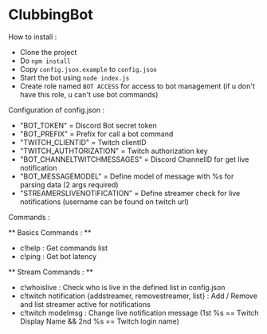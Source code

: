 # ClubbingBot

How to install :
 - Clone the project
 - Do `npm install`
 - Copy `config.json.example` to `config.json`
 - Start the bot using `node index.js` 
 - Create role named `BOT ACCESS` for access to bot management (if u don't have this role, u can't use bot commands)

Configuration of config.json : 
 - "BOT_TOKEN" = Discord Bot secret token
 - "BOT_PREFIX" = Prefix for call a bot command
 - "TWITCH_CLIENTID" = Twitch clientID
 - "TWITCH_AUTHTORIZATION" = Twitch authorization key
 - "BOT_CHANNELTWITCHMESSAGES" = Discord ChannelID for get live notification
 - "BOT_MESSAGEMODEL" = Define model of message with %s for parsing data (2 args required)
 - "STREAMERSLIVENOTIFICATION" = Define streamer check for live notifications (username can be found on twitch url)

Commands :

** Basics Commands : **
 - c!help : Get commands list
 - c!ping : Get bot latency

** Stream Commands : **
 - c!whoislive : Check who is live in the defined list in config.json
 - c!twitch notification {addstreamer, removestreamer, list} : Add / Remove and list streamer active for notifications
 - c!twitch modelmsg : Change live notification message (1st %s == Twitch Display Name && 2nd %s == Twitch login name)
